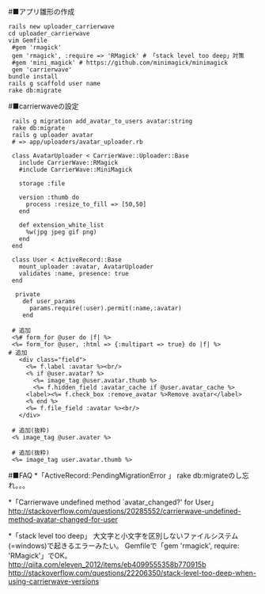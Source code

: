 #■アプリ雛形の作成
```console
rails new uploader_carrierwave
cd uploader_carrierwave
vim Gemfile
 #gem 'rmagick'
 gem 'rmagick', :require => 'RMagick' # 「stack level too deep」対策
 #gem 'mini_magick' # https://github.com/minimagick/minimagick
 gem 'carrierwave'
bundle install
rails g scaffold user name
rake db:migrate
```


#■carrierwaveの設定
```
 rails g migration add_avatar_to_users avatar:string
 rake db:migrate
 rails g uploader avatar
 # => app/uploaders/avatar_uploader.rb
```

``` # app/model/avatar.rb
 class AvatarUploader < CarrierWave::Uploader::Base
   include CarrierWave::RMagick
   #include CarrierWave::MiniMagick
 
   storage :file
 
   version :thumb do
     process :resize_to_fill => [50,50]
   end
 
   def extension_white_list
     %w(jpg jpeg gif png)
   end
 end
```

``` # app/models/user.rb
 class User < ActiveRecord::Base
   mount_uploader :avatar, AvatarUploader
   validates :name, presence: true
 end
```

``` # app/controllers/users_controller.rb
  private
    def user_params
      params.require(:user).permit(:name,:avatar)
    end
```

``` # app/views/users/_form.html.erb
 # 追加
 <%# form_for @user do |f| %>
 <%= form_for @user, :html => {:multipart => true} do |f| %>
# 追加
   <div class="field">
     <%= f.label :avatar %><br/>
     <% if @user.avatar? %>
       <%= image_tag @user.avatar.thumb %>
       <%= f.hidden_field :avatar_cache if @user.avatar_cache %>
     <label><%= f.check_box :remove_avatar %>Remove avatar</label>
     <% end %>
     <%= f.file_field :avatar %><br/>
   </div>
```

``` # app/views/users/show.html.erb
 # 追加(抜粋)
 <% image_tag @user.avater %>
```

``` # app/views/users/show.html.erb
 # 追加(抜粋)
 <%= image_tag user.avatar.thumb %>
```

#■FAQ
*「ActiveRecord::PendingMigrationError 」
rake db:migrateのし忘れ。。。

*「Carrierwave undefined method `avatar_changed?' for User」
http://stackoverflow.com/questions/20285552/carrierwave-undefined-method-avatar-changed-for-user

*「stack level too deep」
大文字と小文字を区別しないファイルシステム(=windows)で起きるエラーみたい。
Gemfileで「gem 'rmagick', require: 'RMagick'」でOK。
http://qiita.com/eleven_2012/items/eb4099555358b770915b
http://stackoverflow.com/questions/22206350/stack-level-too-deep-when-using-carrierwave-versions

